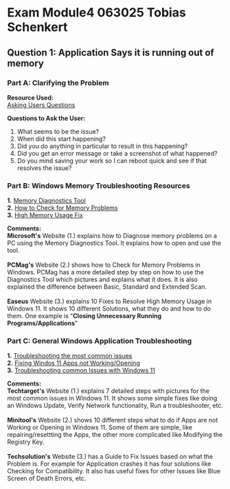 
# Exam Module4 063025 Tobias Schenkert

##  Question 1: Application Says it is running out of memory

### Part A: Clarifying the Problem

**Resource Used:**  
[Asking Users Questions](https://community.spiceworks.com/t/helpdesk-tech-probing-questions-to-ask-end-users/948171/6)

**Questions to Ask the User:**
1. What seems to be the issue?
2. When did this start happening?
3. Did you do anything in particular to result in this happening?
4. Did you get an error message or take a screenshot of what happened?
5. Do you mind saving your work so I can reboot quick and see if that resolves the issue?

### Part B: Windows Memory Troubleshooting Resources
**1.** [Memory Diagnostics Tool](http://hs.windows.microsoft.com/hhweb/content/m-en-us/p-6.2/id-4edd5f80-def2-4d32-965c-116d49fb9872/)  
**2.** [How to Check for Memory Problems](https://www.pcmag.com/how-to/how-to-check-for-memory-problems-in-windows)  
**3.** [High Memory Usage Fix](https://www.easeus.com/partition-master/windows-10-high-ram-cpu-memory-usage-issue.html?srsltid=AfmBOoq245KbaMv7j10QPYNzypXpI4AJKuexJkPdem0lB14_Vgw0SA_2)  

**Comments:** <br>
**Microsoft's** Website (1.) explains how to Diagnose memory problems on a PC using the Memory Diagnostics Tool. It explains how to open and use the tool. <br>
<br>
**PCMag's** Website (2.) shows how to Check for Memory Problems in Windows. PCMag has a more detailed step by step on how to use the Diagnostics Tool which pictures and explains what it does. It is also explained the difference between Basic, Standard and Extended Scan. <br>
<br>
**Easeus** Website (3.) explains 10 Fixes to Resolve High Memory Usage in Windows 11. It shows 10 different Solutions, what they do and how to do them. One example is "**Closing Unnecessary Running Programs/Applications**" <br>

### Part C: General Windows Application Troubleshooting
**1.** [Troubleshooting the most common issues](https://www.techtarget.com/searchenterprisedesktop/tip/Troubleshooting-the-most-common-issues-with-Windows-11)  
**2.** [Fixing Windos 11 Apps not Working/Opening](https://www.minitool.com/data-recovery/windows-11-apps-not-opening-working-fixed.html)  
**3.** [Troubleshooting common Issues with Windows 11](https://www.techsolutions.support.com/how-to/how-to-guide-for-troubleshooting-common-issues-with-windows-11-16067)  

**Comments:** <br>
**Techtarget's** Website (1.) explains 7 detailed steps with pictures for the most common issues in Windows 11. It shows some simple fixes like doing an Windows Update, Verify Network functionality, Run a troubleshooter, etc. <br>
<br>
**Minitool's** Website (2.) shows 10 different steps what to do if Apps are not Working or Opening in Windows 11. Some of them are simple, like repairing/resettting the Apps, the other more complicated like Modifying the Registry Key. <br>
<br>
**Techsolution's** Website (3.) has a Guide to Fix Issues based on what the Problem is. For example for Application crashes it has four solutions like Checking for Compatibility. It also has useful fixes for other Issues like Blue Screen of Death Errors, etc. <br>






